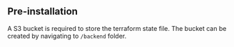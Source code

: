 ## Pre-installation

A S3 bucket is required to store the terraform state file. The bucket can be created by navigating to `/backend`
folder.
